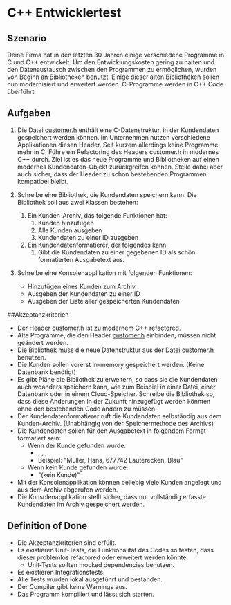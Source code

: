 # C++ Entwicklertest

## Szenario

Deine Firma hat in den letzten 30 Jahren einige verschiedene Programme in C und C++ entwickelt. Um den Entwicklungskosten gering zu halten und den Datenaustausch zwischen den Programmen zu ermöglichen, wurden von Beginn an Bibliotheken benutzt. Einige dieser alten Bibliotheken sollen nun modernisiert und erweitert werden. C-Programme werden in C++ Code überführt.

## Aufgaben

1. Die Datei [customer.h](customer.h) enthält eine C-Datenstruktur, in der Kundendaten gespeichert werden können. Im Unternehmen nutzen verschiedene Applikationen diesen Header. Seit kurzem allerdings keine Programme mehr in C. 
Führe ein Refactoring des Headers customer.h in modernes C++ durch. Ziel ist es das neue Programme und Bibliotheken auf einen modernes Kundendaten-Objekt zurückgreifen können. Stelle dabei aber auch sicher, dass der Header zu schon bestehenden Programmen kompatibel bleibt.


2. Schreibe eine Bibliothek, die Kundendaten speichern kann. Die Bibliothek soll aus zwei Klassen bestehen:

	1. Ein Kunden-Archiv, das folgende Funktionen hat:
		1. Kunden hinzufügen
		2. Alle Kunden ausgeben
		3. Kundendaten zu einer ID ausgeben
	2. Ein Kundendatenformatierer, der folgendes kann:
		1. Gibt die Kundendaten zu einer gegebenen ID als schön formatierten Ausgabetext aus.


3. Schreibe eine Konsolenapplikation mit folgenden Funktionen:
	- Hinzufügen eines Kunden zum Archiv
	- Ausgeben der Kundendaten zu einer ID
	- Ausgeben der Liste aller gespeicherten Kundendaten
	
##Akzeptanzkriterien

- Der Header [customer.h](customer.h) ist zu modernem C++ refactored. 
- Alte Programme, die den Header [customer.h](customer.h) einbinden, müssen nicht geändert werden.
- Die Bibliothek muss die neue Datenstruktur aus der Datei [customer.h](customer.h) benutzen. 
- Die Kunden sollen vorerst in-memory gespeichert werden. (Keine Datenbank benötigt)
- Es gibt Pläne die Bibliothek zu erweitern, so dass sie die Kundendaten auch woanders speichern kann, wie zum Beispiel in einer Datei, einer Datenbank oder in einem Cloud-Speicher. Schreibe die Bibliothek so, dass diese Änderungen in der Zukunft hinzugefügt werden könnten ohne den bestehenden Code ändern zu müssen.
- Der Kundendatenformatierer ruft die Kundendaten selbständig aus dem Kunden-Archiv. (Unabhängig von der Speichermethode des Archivs)
- Die Kundendaten sollen für den Ausgabetext in folgendem Format formatiert sein:
	- Wenn der Kunde gefunden wurde:
		- <Nachname>, <Vorname>, <Postleitzahl> <Stadt>, <Lieblingsfarbe>
		- Beispiel: "Müller, Hans, 677742 Lauterecken, Blau"
	- Wenn kein Kunde gefunden wurde:
		- "(kein Kunde)"
- Mit der Konsolenapplikation können beliebig viele Kunden angelegt und aus dem Archiv abgerufen werden.
- Die Konsolenapplikation stellt sicher, dass nur vollständig erfasste Kundendaten im Archiv gespeichert werden.
		
## Definition of Done
- Die Akzeptanzkriterien sind erfüllt.
- Es existieren Unit-Tests, die Funktionalität des Codes so testen, dass dieser problemlos refactored oder erweitert werden könnte.
	- Unit-Tests sollten mocked dependencies benutzen.
- Es existieren Integrationstests.
- Alle Tests wurden lokal ausgeführt und bestanden.
- Der Compiler gibt keine Warnings aus.
- Das Programm kompiliert und lässt sich starten.
